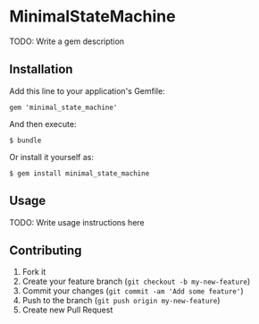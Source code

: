 # MinimalStateMachine

TODO: Write a gem description

## Installation

Add this line to your application's Gemfile:

    gem 'minimal_state_machine'

And then execute:

    $ bundle

Or install it yourself as:

    $ gem install minimal_state_machine

## Usage

TODO: Write usage instructions here

## Contributing

1. Fork it
2. Create your feature branch (`git checkout -b my-new-feature`)
3. Commit your changes (`git commit -am 'Add some feature'`)
4. Push to the branch (`git push origin my-new-feature`)
5. Create new Pull Request
